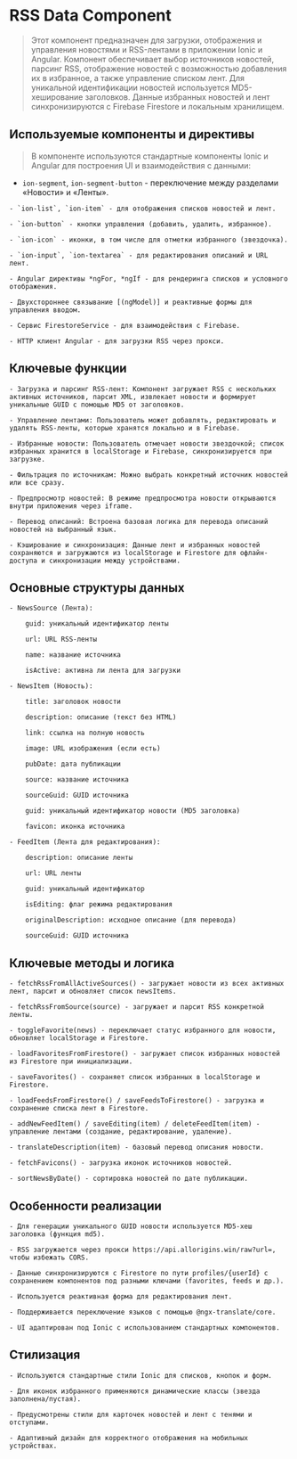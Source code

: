 # RSS Data Component

>Этот компонент предназначен для загрузки, отображения и управления новостями и RSS-лентами в приложении Ionic и Angular. Компонент обеспечивает выбор источников новостей, парсинг RSS, отображение новостей с возможностью добавления их в избранное, а также управление списком лент. Для уникальной идентификации новостей используется MD5-хеширование заголовков. Данные избранных новостей и лент синхронизируются с Firebase Firestore и локальным хранилищем.

## Используемые компоненты и директивы

>В компоненте используются стандартные компоненты Ionic и Angular для построения UI и взаимодействия с данными:

   - `ion-segment`, `ion-segment-button` - переключение между разделами «Новости» и «Ленты».

    - `ion-list`, `ion-item` - для отображения списков новостей и лент.

    - `ion-button` - кнопки управления (добавить, удалить, избранное).

    - `ion-icon` - иконки, в том числе для отметки избранного (звездочка).

    - `ion-input`, `ion-textarea` - для редактирования описаний и URL лент.

    - Angular директивы *ngFor, *ngIf - для рендеринга списков и условного отображения.

    - Двухстороннее связывание [(ngModel)] и реактивные формы для управления вводом.

    - Сервис FirestoreService - для взаимодействия с Firebase.

    - HTTP клиент Angular - для загрузки RSS через прокси.

## Ключевые функции



    - Загрузка и парсинг RSS-лент: Компонент загружает RSS с нескольких активных источников, парсит XML, извлекает новости и формирует уникальные GUID с помощью MD5 от заголовков.

    - Управление лентами: Пользователь может добавлять, редактировать и удалять RSS-ленты, которые хранятся локально и в Firebase.

    - Избранные новости: Пользователь отмечает новости звездочкой; список избранных хранится в localStorage и Firebase, синхронизируется при загрузке.

    - Фильтрация по источникам: Можно выбрать конкретный источник новостей или все сразу.

    - Предпросмотр новостей: В режиме предпросмотра новости открываются внутри приложения через iframe.

    - Перевод описаний: Встроена базовая логика для перевода описаний новостей на выбранный язык.

    - Кэширование и синхронизация: Данные лент и избранных новостей сохраняются и загружаются из localStorage и Firestore для офлайн-доступа и синхронизации между устройствами.

## Основные структуры данных



    - NewsSource (Лента):

        guid: уникальный идентификатор ленты

        url: URL RSS-ленты

        name: название источника

        isActive: активна ли лента для загрузки

    - NewsItem (Новость):

        title: заголовок новости

        description: описание (текст без HTML)

        link: ссылка на полную новость

        image: URL изображения (если есть)

        pubDate: дата публикации

        source: название источника

        sourceGuid: GUID источника

        guid: уникальный идентификатор новости (MD5 заголовка)

        favicon: иконка источника

    - FeedItem (Лента для редактирования):

        description: описание ленты

        url: URL ленты

        guid: уникальный идентификатор

        isEditing: флаг режима редактирования

        originalDescription: исходное описание (для перевода)

        sourceGuid: GUID источника

## Ключевые методы и логика



    - fetchRssFromAllActiveSources() - загружает новости из всех активных лент, парсит и обновляет список newsItems.

    - fetchRssFromSource(source) - загружает и парсит RSS конкретной ленты.

    - toggleFavorite(news) - переключает статус избранного для новости, обновляет localStorage и Firestore.

    - loadFavoritesFromFirestore() - загружает список избранных новостей из Firestore при инициализации.

    - saveFavorites() - сохраняет список избранных в localStorage и Firestore.

    - loadFeedsFromFirestore() / saveFeedsToFirestore() - загрузка и сохранение списка лент в Firestore.

    - addNewFeedItem() / saveEditing(item) / deleteFeedItem(item) - управление лентами (создание, редактирование, удаление).

    - translateDescription(item) - базовый перевод описания новости.

    - fetchFavicons() - загрузка иконок источников новостей.

    - sortNewsByDate() - сортировка новостей по дате публикации.

## Особенности реализации



    - Для генерации уникального GUID новости используется MD5-хеш заголовка (функция md5).

    - RSS загружается через прокси https://api.allorigins.win/raw?url=, чтобы избежать CORS.

    - Данные синхронизируются с Firestore по пути profiles/{userId} с сохранением компонентов под разными ключами (favorites, feeds и др.).

    - Используется реактивная форма для редактирования лент.

    - Поддерживается переключение языков с помощью @ngx-translate/core.

    - UI адаптирован под Ionic с использованием стандартных компонентов.

## Стилизация



    - Используются стандартные стили Ionic для списков, кнопок и форм.

    - Для иконок избранного применяются динамические классы (звезда заполнена/пустая).

    - Предусмотрены стили для карточек новостей и лент с тенями и отступами.

    - Адаптивный дизайн для корректного отображения на мобильных устройствах.


